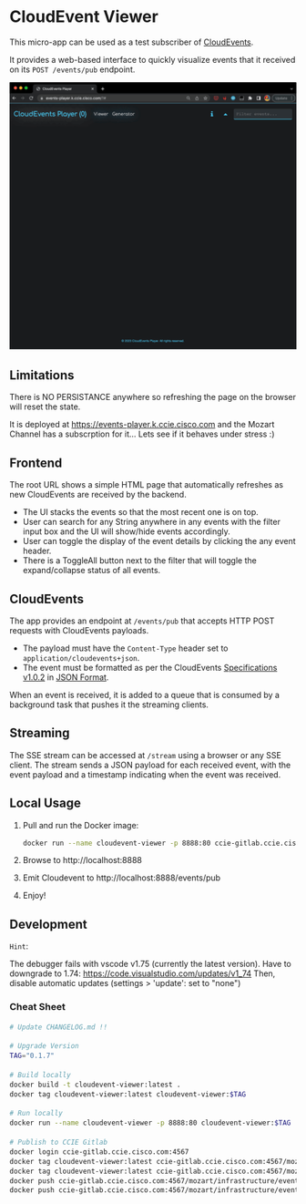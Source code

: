 # CloudEvent Viewer

This micro-app can be used as a test subscriber of [CloudEvents](https://cloudevents.io/).

It provides a web-based interface to quickly visualize events that it received on its `POST /events/pub` endpoint.

![Demo](assets/cloudevent-player_demo_0.1.2.gif)

## Limitations

There is NO PERSISTANCE anywhere so refreshing the page on the browser will reset the state.  

It is deployed at https://events-player.k.ccie.cisco.com and the Mozart Channel has a subscrption for it... Lets see if it behaves under stress :)

## Frontend

The root URL shows a simple HTML page that automatically refreshes as new CloudEvents are received by the backend.

- The UI stacks the events so that the most recent one is on top.
- User can search for any String anywhere in any events with the filter input box and the UI will show/hide events accordingly.
- User can toggle the display of the event details by clicking the any event header.
- There is a ToggleAll button next to the filter that will toggle the expand/collapse status of all events.

## CloudEvents

The app provides an endpoint at `/events/pub` that accepts HTTP POST requests with CloudEvents payloads.

- The payload must have the `Content-Type` header set to `application/cloudevents+json`.
- The event must be formatted as per the CloudEvents [Specifications v1.0.2](https://github.com/cloudevents/spec/blob/v1.0.2/cloudevents/spec.md) in [JSON Format](https://github.com/cloudevents/spec/blob/v1.0.2/cloudevents/formats/json-format.md).  

When an event is received, it is added to a queue that is consumed by a background task that pushes it the streaming clients.

## Streaming

The SSE stream can be accessed at `/stream` using a browser or any SSE client. The stream sends a JSON payload for each received event, with the event payload and a timestamp indicating when the event was received.

## Local Usage

1. Pull and run the Docker image:

    ```sh
    docker run --name cloudevent-viewer -p 8888:80 ccie-gitlab.ccie.cisco.com:4567/mozart/infrastructure/eventing/cloudevent-viewer:latest
    ```

2. Browse to http://localhost:8888

3. Emit Cloudevent to http://localhost:8888/events/pub

4. Enjoy!

## Development

`Hint`:

The debugger fails with vscode v1.75 (currently the latest version).
Have to downgrade to 1.74: https://code.visualstudio.com/updates/v1_74 Then, disable automatic updates (settings > 'update': set to "none")

### Cheat Sheet

```sh
# Update CHANGELOG.md !!

# Upgrade Version
TAG="0.1.7"

# Build locally
docker build -t cloudevent-viewer:latest .
docker tag cloudevent-viewer:latest cloudevent-viewer:$TAG

# Run locally
docker run --name cloudevent-viewer -p 8888:80 cloudevent-viewer:$TAG

# Publish to CCIE Gitlab
docker login ccie-gitlab.ccie.cisco.com:4567
docker tag cloudevent-viewer:latest ccie-gitlab.ccie.cisco.com:4567/mozart/infrastructure/eventing/cloudevent-viewer:$TAG
docker tag cloudevent-viewer:latest ccie-gitlab.ccie.cisco.com:4567/mozart/infrastructure/eventing/cloudevent-viewer:latest
docker push ccie-gitlab.ccie.cisco.com:4567/mozart/infrastructure/eventing/cloudevent-viewer:$TAG
docker push ccie-gitlab.ccie.cisco.com:4567/mozart/infrastructure/eventing/cloudevent-viewer:latest

```
